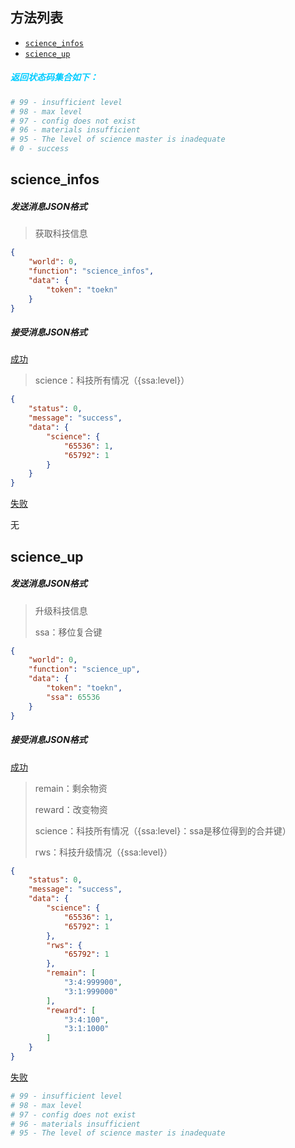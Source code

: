 ## 方法列表

* [`science_infos`](##science_infos)
* [`science_up`](##science_up)



##### <font color=#00ccFF>返回状态码集合如下：</font>

```python
# 99 - insufficient level
# 98 - max level
# 97 - config does not exist
# 96 - materials insufficient
# 95 - The level of science master is inadequate
# 0 - success
```



## science_infos

##### 发送消息JSON格式

> 获取科技信息
>

```json
{
	"world": 0, 
	"function": "science_infos",
	"data": {
		"token": "toekn"
	}
}
```

##### 接受消息JSON格式

[成功]()

> science：科技所有情况（{ssa:level}）

```json
{
    "status": 0,
    "message": "success",
    "data": {
        "science": {
            "65536": 1,
            "65792": 1
        }
    }
}
```

[失败]()

无



## science_up

##### 发送消息JSON格式

> 升级科技信息
>
> ssa：移位复合键

```json
{
	"world": 0, 
	"function": "science_up",
	"data": {
		"token": "toekn",
        "ssa": 65536
	}
}
```

##### 接受消息JSON格式

[成功]()

> remain：剩余物资
>
> reward：改变物资
>
> science：科技所有情况（{ssa:level}：ssa是移位得到的合并键）
>
> rws：科技升级情况（{ssa:level}）

```json
{
    "status": 0,
    "message": "success",
    "data": {
        "science": {
            "65536": 1,
            "65792": 1
        },
        "rws": {
            "65792": 1
        },
        "remain": [
            "3:4:999900",
            "3:1:999000"
        ],
        "reward": [
            "3:4:100",
            "3:1:1000"
        ]
    }
}
```

[失败]()

```python
# 99 - insufficient level
# 98 - max level
# 97 - config does not exist
# 96 - materials insufficient
# 95 - The level of science master is inadequate
```



